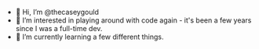 - 👋 Hi, I’m @thecaseygould
- 👀 I’m interested in playing around with code again - it's been a few years since I was a full-time dev.
- 🌱 I’m currently learning a few different things.

<!---
thecaseygould/thecaseygould is a ✨ special ✨ repository because its `README.md` (this file) appears on your GitHub profile.
You can click the Preview link to take a look at your changes.
--->
